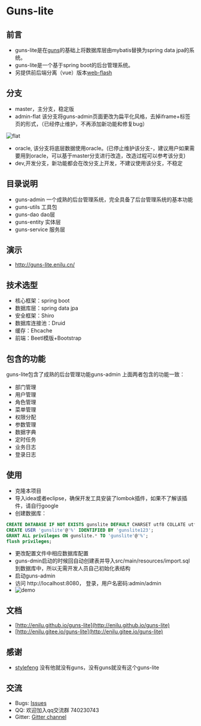 # Guns-lite

## 前言

 - guns-lite是在[guns](https://github.com/stylefeng/Guns)的基础上将数据库层由mybatis替换为spring data jpa的系统。
 - guns-lite是一个基于spring boot的后台管理系统。
 - 另提供前后端分离（vue）版本[web-flash](https://github.com/enilu/web-flash)

## 分支
- master，主分支，稳定版
- admin-flat 该分支将guns-admin页面更改为扁平化风格，去掉iframe+标签页的形式，（已经停止维护，不再添加新功能和修复bug）

 ![flat](https://user-images.githubusercontent.com/3115814/38806871-49f57248-41ad-11e8-932b-e06dc1941107.jpg)

- oracle, 该分支将底层数据使用oracle。(已停止维护该分支-，建议用户如果需要用到oracle，可以基于master分支进行改造，改造过程可以参考该分支)
- dev,开发分支，新功能都会在改分支上开发，不建议使用该分支，不稳定

## 目录说明
- guns-admin 一个成熟的后台管理系统，完全具备了后台管理系统的基本功能
- guns-utils 工具包
- guns-dao  dao层
- guns-entity 实体层
- guns-service 服务层

## 演示
- http://guns-lite.enilu.cn/

## 技术选型

- 核心框架：spring boot
- 数据库层：spring data jpa
- 安全框架：Shiro
- 数据库连接池：Druid
- 缓存：Ehcache
- 前端：Beetl模版+Bootstrap

## 包含的功能
guns-lite包含了成熟的后台管理功能guns-admin
上面两者包含的功能一致：
- 部门管理
- 用户管理
- 角色管理
- 菜单管理
- 权限分配
- 参数管理
- 数据字典
- 定时任务
- 业务日志
- 登录日志



## 使用

- 克隆本项目
- 导入idea或者eclipse，确保开发工具安装了lombok插件，如果不了解该插件，请自行google
- 创建数据库： 
```sql
CREATE DATABASE IF NOT EXISTS gunslite DEFAULT CHARSET utf8 COLLATE utf8_general_ci; 
CREATE USER 'gunslite'@'%' IDENTIFIED BY 'gunslite123';
GRANT ALL privileges ON gunslite.* TO 'gunslite'@'%';
flush privileges;

```
- 更改配置文件中相应数据库配置
- guns-dmin启动的时候回自动创建表并导入src/main/resources/import.sql到数据库中，所以无需开发人员自己初始化表结构
- 启动guns-admin
- 访问 http://localhost:8080，   登录，用户名密码:admin/admin
- ![demo](http://www.enilu.cn/github/guns-lite.gif)

## 文档

- [http://enilu.github.io/guns-lite](http://enilu.github.io/guns-lite)
- [http://enilu.gitee.io/guns-lite](http://enilu.gitee.io/guns-lite)

## 感谢

- [stylefeng](https://github.com/stylefeng) 没有他就没有guns，没有guns就没有这个guns-lite

## 交流
- Bugs: [Issues](https://github.com/enilu/guns-lite/issues/new)
- QQ: 欢迎加入qq交流群 740230743
- Gitter: [Gitter channel](https://gitter.im/guns-lite/community)
